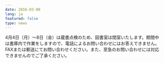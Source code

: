 ```yaml
---
date: 2016-03-08
lang: ja
featured: false
type: news
---
```

4月4日（月）～8日（金）は蔵書点検のため、図書室は閉室いたします。期間中は書庫内で作業をしますので、電話によるお問い合わせにはお答えできません。FAXまたは郵送にてお問い合わせください。また、至急のお問い合わせには対応できませんのでご了承ください。
